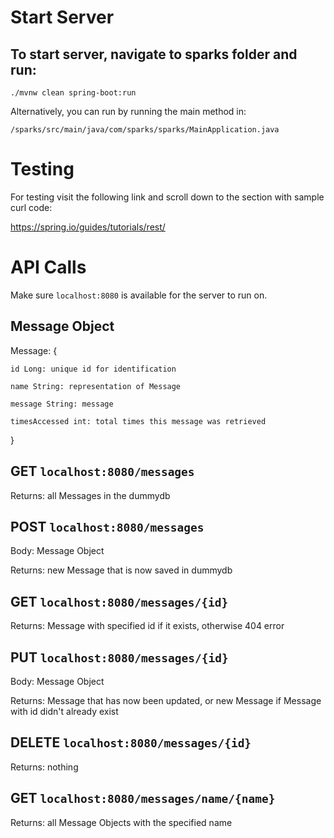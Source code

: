 <h1>Start Server</h1>

<h2>To start server, navigate to sparks folder and run:</h2>

<code>./mvnw clean spring-boot:run</code>

Alternatively, you can run by running the main method in:

<code>/sparks/src/main/java/com/sparks/sparks/MainApplication.java</code>

<h1>Testing</h1>

For testing visit the following link and scroll down to the section with sample curl code:

https://spring.io/guides/tutorials/rest/

<h1>API Calls</h1>

Make sure <code>localhost:8080</code> is available for the server to run on.

<h2>Message Object</h2>

Message: {

    id Long: unique id for identification

    name String: representation of Message

    message String: message

    timesAccessed int: total times this message was retrieved
}

<h2>GET <code>localhost:8080/messages</code></h2>

Returns: all Messages in the dummydb

<h2>POST <code>localhost:8080/messages</code></h2>

Body: Message Object

Returns: new Message that is now saved in dummydb

<h2>GET <code>localhost:8080/messages/{id}</code></h2>

Returns: Message with specified id if it exists, otherwise 404 error

<h2>PUT <code>localhost:8080/messages/{id}</code></h2>

Body: Message Object

Returns: Message that has now been updated, or new Message if Message with id didn't already exist

<h2>DELETE <code>localhost:8080/messages/{id}</code></h2>

Returns: nothing

<h2>GET <code>localhost:8080/messages/name/{name}</code></h2>

Returns: all Message Objects with the specified name
